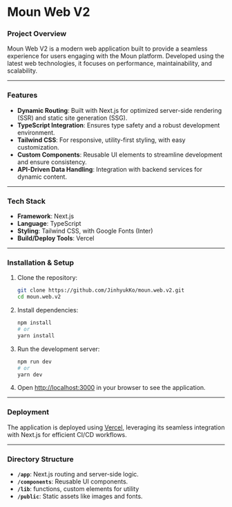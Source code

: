 # Moun Web V2

### Project Overview
Moun Web V2 is a modern web application built to provide a seamless experience for users engaging with the Moun platform. Developed using the latest web technologies, it focuses on performance, maintainability, and scalability.

---

### Features
- **Dynamic Routing**: Built with Next.js for optimized server-side rendering (SSR) and static site generation (SSG).
- **TypeScript Integration**: Ensures type safety and a robust development environment.
- **Tailwind CSS**: For responsive, utility-first styling, with easy customization.
- **Custom Components**: Reusable UI elements to streamline development and ensure consistency.
- **API-Driven Data Handling**: Integration with backend services for dynamic content.

---

### Tech Stack
- **Framework**: Next.js  
- **Language**: TypeScript  
- **Styling**: Tailwind CSS, with Google Fonts (Inter)  
- **Build/Deploy Tools**: Vercel

---

### Installation & Setup
1. Clone the repository:
   ```bash
   git clone https://github.com/JinhyukKo/moun.web.v2.git
   cd moun.web.v2
   ```

2. Install dependencies:
   ```bash
   npm install
   # or
   yarn install
   ```

3. Run the development server:
   ```bash
   npm run dev
   # or
   yarn dev
   ```

4. Open [http://localhost:3000](http://localhost:3000) in your browser to see the application.

---

### Deployment
The application is deployed using [Vercel](https://vercel.com/), leveraging its seamless integration with Next.js for efficient CI/CD workflows.

---

### Directory Structure
- **`/app`**: Next.js routing and server-side logic.  
- **`/components`**: Reusable UI components.  
- **`/lib`**: functions, custom elements for utility
- **`/public`**: Static assets like images and fonts.
